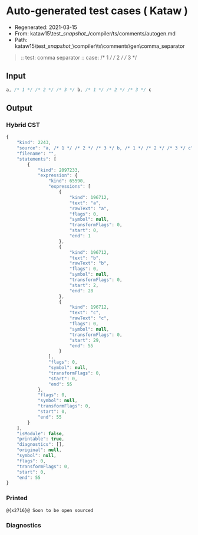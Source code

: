 # Auto-generated test cases ( Kataw )
- Regenerated: 2021-03-15
- From: kataw15\test\__snapshot__/compiler/ts/comments/autogen.md
- Path: kataw15\test\__snapshot__\compiler\ts\comments\gen\comma_separator
> :: test: comma separator
> :: case: /* 1 */ /* 2 */ /* 3 */
## Input

`````js
a, /* 1 */ /* 2 */ /* 3 */ b, /* 1 */ /* 2 */ /* 3 */ c
`````

## Output

### Hybrid CST

```javascript
{
    "kind": 2243,
    "source": "a, /* 1 */ /* 2 */ /* 3 */ b, /* 1 */ /* 2 */ /* 3 */ c",
    "filename": "",
    "statements": [
        {
            "kind": 2097233,
            "expression": {
                "kind": 65590,
                "expressions": [
                    {
                        "kind": 196712,
                        "text": "a",
                        "rawText": "a",
                        "flags": 0,
                        "symbol": null,
                        "transformFlags": 0,
                        "start": 0,
                        "end": 1
                    },
                    {
                        "kind": 196712,
                        "text": "b",
                        "rawText": "b",
                        "flags": 0,
                        "symbol": null,
                        "transformFlags": 0,
                        "start": 2,
                        "end": 28
                    },
                    {
                        "kind": 196712,
                        "text": "c",
                        "rawText": "c",
                        "flags": 0,
                        "symbol": null,
                        "transformFlags": 0,
                        "start": 29,
                        "end": 55
                    }
                ],
                "flags": 0,
                "symbol": null,
                "transformFlags": 0,
                "start": 0,
                "end": 55
            },
            "flags": 0,
            "symbol": null,
            "transformFlags": 0,
            "start": 0,
            "end": 55
        }
    ],
    "isModule": false,
    "printable": true,
    "diagnostics": [],
    "original": null,
    "symbol": null,
    "flags": 0,
    "transformFlags": 0,
    "start": 0,
    "end": 55
}
```

### Printed

```javascript
@{x2716}@ Soon to be open sourced
```

### Diagnostics

```javascript

```

